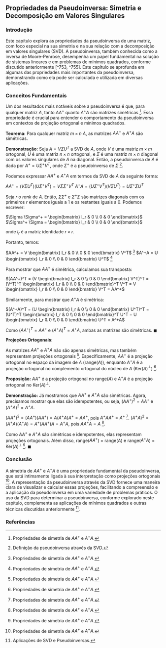 ## Propriedades da Pseudoinversa: Simetria e Decomposição em Valores Singulares

### Introdução
Este capítulo explora as propriedades da pseudoinversa de uma matriz, com foco especial na sua simetria e na sua relação com a decomposição em valores singulares (SVD). A pseudoinversa, também conhecida como a inversa de Moore-Penrose, desempenha um papel fundamental na solução de sistemas lineares e em problemas de mínimos quadrados, conforme discutido anteriormente [^753, ^755]. Este capítulo se aprofunda em algumas das propriedades mais importantes da pseudoinversa, demonstrando como ela pode ser calculada e utilizada em diversas aplicações.

### Conceitos Fundamentais
Um dos resultados mais notáveis sobre a pseudoinversa é que, para qualquer matriz $A$, tanto $AA^+$ quanto $A^+A$ são matrizes simétricas [^761]. Essa propriedade é crucial para entender o comportamento da pseudoinversa em contextos de projeção ortogonal e mínimos quadrados.

**Teorema:** Para qualquer matriz $m \times n$ $A$, as matrizes $AA^+$ e $A^+A$ são simétricas.

**Demonstração:**
Seja $A = V \Sigma U^T$ a SVD de $A$, onde $V$ é uma matriz $m \times m$ ortogonal, $U$ é uma matriz $n \times n$ ortogonal, e $\Sigma$ é uma matriz $m \times n$ diagonal com os valores singulares de $A$ na diagonal. Então, a pseudoinversa de $A$ é dada por $A^+ = U \Sigma^+ V^T$, onde $\Sigma^+$ é a pseudoinversa de $\Sigma$ [^757].

Podemos expressar $AA^+$ e $A^+A$ em termos da SVD de $A$ da seguinte forma:

$AA^+ = (V \Sigma U^T)(U \Sigma^+ V^T) = V \Sigma \Sigma^+ V^T$
$A^+A = (U \Sigma^+ V^T)(V \Sigma U^T) = U \Sigma^+ \Sigma U^T$

Seja $r$ o *rank* de $A$. Então, $\Sigma \Sigma^+$ e $\Sigma^+ \Sigma$ são matrizes diagonais com os primeiros $r$ elementos iguais a 1 e os restantes iguais a 0. Podemos escrever:

$\Sigma \Sigma^+ = \begin{bmatrix} I_r & 0 \\ 0 & 0 \end{bmatrix}$
$\Sigma^+ \Sigma = \begin{bmatrix} I_r & 0 \\ 0 & 0 \end{bmatrix}$

onde $I_r$ é a matriz identidade $r \times r$.

Portanto, temos:

$AA^+ = V \begin{bmatrix} I_r & 0 \\ 0 & 0 \end{bmatrix} V^T$ [^761]
$A^+A = U \begin{bmatrix} I_r & 0 \\ 0 & 0 \end{bmatrix} U^T$ [^761]

Para mostrar que $AA^+$ é simétrica, calculamos sua transposta:

$(AA^+)^T = (V \begin{bmatrix} I_r & 0 \\ 0 & 0 \end{bmatrix} V^T)^T = (V^T)^T \begin{bmatrix} I_r & 0 \\ 0 & 0 \end{bmatrix}^T V^T = V \begin{bmatrix} I_r & 0 \\ 0 & 0 \end{bmatrix} V^T = AA^+$

Similarmente, para mostrar que $A^+A$ é simétrica:

$(A^+A)^T = (U \begin{bmatrix} I_r & 0 \\ 0 & 0 \end{bmatrix} U^T)^T = (U^T)^T \begin{bmatrix} I_r & 0 \\ 0 & 0 \end{bmatrix}^T U^T = U \begin{bmatrix} I_r & 0 \\ 0 & 0 \end{bmatrix} U^T = A^+A$

Como $(AA^+)^T = AA^+$ e $(A^+A)^T = A^+A$, ambas as matrizes são simétricas. $\blacksquare$

**Projeções Ortogonais:**

As matrizes $AA^+$ e $A^+A$ não são apenas simétricas, mas também representam projeções ortogonais [^761]. Especificamente, $AA^+$ é a projeção ortogonal no espaço da imagem de $A$ (range($A$)), enquanto $A^+A$ é a projeção ortogonal no complemento ortogonal do núcleo de $A$ (Ker($A$)$^\perp$) [^761].

**Proposição:** $AA^+$ é a projeção ortogonal no range($A$) e $A^+A$ é a projeção ortogonal no Ker($A$)$^\perp$.

**Demonstração:**
Já mostramos que $AA^+$ e $A^+A$ são simétricas. Agora, precisamos mostrar que elas são idempotentes, ou seja, $(AA^+)^2 = AA^+$ e $(A^+A)^2 = A^+A$.

$(AA^+)^2 = (AA^+)(AA^+) = A(A^+A)A^+ = AA^+$, pois $A^+AA^+ = A^+$ [^761].
$(A^+A)^2 = (A^+A)(A^+A) = A^+(AA^+)A = A^+A$, pois $AA^+A = A$ [^761].

Como $AA^+$ e $A^+A$ são simétricas e idempotentes, elas representam projeções ortogonais. Além disso, range($AA^+$) = range($A$) e range($A^+A$) = Ker($A$)$^\perp$ [^761]. $\blacksquare$

### Conclusão
A simetria de $AA^+$ e $A^+A$ é uma propriedade fundamental da pseudoinversa, que está intimamente ligada à sua interpretação como projeções ortogonais [^761]. A representação da pseudoinversa através da SVD fornece uma maneira clara de visualizar e calcular essas projeções, facilitando a compreensão e a aplicação da pseudoinversa em uma variedade de problemas práticos. O uso da SVD para determinar a pseudoinversa, conforme explorado neste capítulo, complementa as aplicações de mínimos quadrados e outras técnicas discutidas anteriormente [^753].

### Referências
[^753]: Aplicações de SVD e Pseudoinversas.
[^755]: Resolução de sistemas lineares por mínimos quadrados.
[^757]: Definição da pseudoinversa através da SVD.
[^761]: Propriedades de simetria de $AA^+$ e $A^+A$.
<!-- END -->